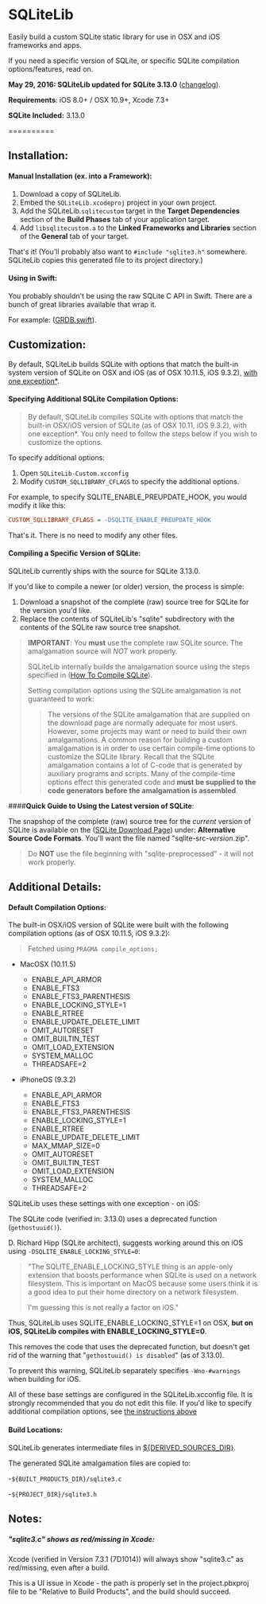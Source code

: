 SQLiteLib
==========


Easily build a custom SQLite static library for use in OSX and iOS frameworks and apps.

If you need a specific version of SQLite, or specific SQLite compilation options/features, read on.



**May 29, 2016: SQLiteLib updated for SQLite 3.13.0** ([changelog](CHANGELOG.md)).

**Requirements**: iOS 8.0+ / OSX 10.9+, Xcode 7.3+

**SQLite Included:** 3.13.0



==========

## Installation:

#### Manual Installation (ex. into a Framework):

1. Download a copy of SQLiteLib.
2. Embed the `SQLiteLib.xcodeproj` project in your own project.
3. Add the SQLiteLib.`sqlitecustom` target in the **Target Dependencies** section of the **Build Phases** tab of your application target.
4. Add `libsqlitecustom.a` to the **Linked Frameworks and Libraries** section of the **General** tab of your target.

That's it! (You'll probably also want to `#include "sqlite3.h"` somewhere. SQLiteLib copies this generated file to its project directory.)


#### Using in Swift:

You probably shouldn't be using the raw SQLite C API in Swift. There are a bunch of great libraries available that wrap it.

For example: ([GRDB.swift](https://github.com/groue/GRDB.swift)).


## Customization:

By default, SQLiteLib builds SQLite with options that match the built-in system version of SQLite on OSX and iOS (as of OSX 10.11.5, iOS 9.3.2), [with one exception*](#additional-details).


#### Specifying Additional SQLite Compilation Options:

> By default, SQLiteLib compiles SQLite with options that match the built-in OSX/iOS version of SQLite (as of OSX 10.11, iOS 9.3.2), with one exception*.
> You only need to follow the steps below if you wish to customize the options.

To specify additional options:

1. Open `SQLiteLib-Custom.xcconfig`
2. Modify `CUSTOM_SQLLIBRARY_CFLAGS` to specify the additional options.

For example, to specify SQLITE\_ENABLE\_PREUPDATE\_HOOK, you would modify it like this:
```ini
CUSTOM_SQLLIBRARY_CFLAGS = -DSQLITE_ENABLE_PREUPDATE_HOOK
```

That's it.
There is no need to modify any other files.


#### Compiling a Specific Version of SQLite:

SQLiteLib currently ships with the source for SQLite 3.13.0.

If you'd like to compile a newer (or older) version, the process is simple:

1. Download a snapshot of the complete (raw) source tree for SQLite for the version you'd like.
2. Replace the contents of SQLiteLib's "sqlite" subdirectory with the contents of the SQLite raw source tree snapshot.

> **IMPORTANT**:
> You **must** use the complete raw SQLite source. The amalgamation source will *NOT* work properly.
>
> SQLiteLib internally builds the amalgamation source using the steps specified in ([How To Compile SQLite](https://www.sqlite.org/howtocompile.html#amal)).
>
> Setting compilation options using the SQLite amalgamation is not guaranteed to work:
> > The versions of the SQLite amalgamation that are supplied on the download page are normally adequate for most users. However, some projects may want or need to build their own amalgamations. A common reason for building a custom amalgamation is in order to use certain compile-time options to customize the SQLite library. Recall that the SQLite amalgamation contains a lot of C-code that is generated by auxiliary programs and scripts. Many of the compile-time options effect this generated code and **must be supplied to the code generators before the amalgamation is assembled**.


####**Quick Guide to Using the Latest version of SQLite**:

The snapshop of the complete (raw) source tree for the *current* version of SQLite is available on the ([SQLite Download Page](https://www.sqlite.org/download.html#old)) under: **Alternative Source Code Formats**. 
You'll want the file named "sqlite-src-*version*.zip".
> Do **NOT** use the file beginning with "sqlite-preprocessed" - it will not work properly.



## Additional Details:


#### Default Compilation Options:

The built-in OSX/iOS version of SQLite were built with the following compilation options (as of OSX 10.11.5, iOS 9.3.2):

> Fetched using `PRAGMA compile_options;`

- MacOSX (10.11.5)
    - ENABLE_API_ARMOR
    - ENABLE_FTS3
    - ENABLE_FTS3_PARENTHESIS
    - ENABLE_LOCKING_STYLE=1
    - ENABLE_RTREE
    - ENABLE_UPDATE_DELETE_LIMIT
    - OMIT_AUTORESET
    - OMIT_BUILTIN_TEST
    - OMIT_LOAD_EXTENSION
    - SYSTEM_MALLOC
    - THREADSAFE=2

- iPhoneOS (9.3.2)
    - ENABLE_API_ARMOR
    - ENABLE_FTS3
    - ENABLE_FTS3_PARENTHESIS
    - ENABLE_LOCKING_STYLE=1
    - ENABLE_RTREE
    - ENABLE_UPDATE_DELETE_LIMIT
    - MAX_MMAP_SIZE=0
    - OMIT_AUTORESET
    - OMIT_BUILTIN_TEST
    - OMIT_LOAD_EXTENSION
    - SYSTEM_MALLOC
    - THREADSAFE=2

SQLiteLib uses these settings with one exception - on iOS:

The SQLite code (verified in: 3.13.0) uses a deprecated function (`gethostuuid()`).

D. Richard Hipp (SQLite architect), suggests working around this on iOS using `-DSQLITE_ENABLE_LOCKING_STYLE=0`:
> "The SQLITE_ENABLE_LOCKING_STYLE thing is an apple-only extension that
> boosts performance when SQLite is used on a network filesystem.  This
> is important on MacOS because some users think it is a good idea to
> put their home directory on a network filesystem.
>
> I'm guessing this is not really a factor on iOS."

Thus, SQLiteLib uses SQLITE_ENABLE_LOCKING_STYLE=1 on OSX,
**but on iOS, SQLiteLib compiles with ENABLE_LOCKING_STYLE=0**.

This removes the code that uses the deprecated function, but doesn't get rid of the warning that "`gethostuuid() is disabled`" (as of 3.13.0).

To prevent this warning, SQLiteLib separately specifies `-Wno-#warnings` when building for iOS.

All of these base settings are configured in the SQLiteLib.xcconfig file.
It is strongly recommended that you do not edit this file. If you'd like to specify additional compilation options, see [the instructions above](#specifying-additional-sqlite-compilation-options)



#### Build Locations:

SQLiteLib generates intermediate files in [${DERIVED_SOURCES_DIR}](https://developer.apple.com/library/mac/documentation/DeveloperTools/Reference/XcodeBuildSettingRef/1-Build_Setting_Reference/build_setting_ref.html#//apple_ref/doc/uid/TP40003931-CH3-SW43).

The generated SQLite amalgamation files are copied to:

-`${BUILT_PRODUCTS_DIR}/sqlite3.c`

-`${PROJECT_DIR}/sqlite3.h`



## Notes:

##### "sqlite3.c" shows as red/missing in Xcode:

Xcode (verified in Version 7.3.1 (7D1014)) will always show "sqlite3.c" as red/missing, even after a build.

This is a UI issue in Xcode - the path is properly set in the project.pbxproj file to be "Relative to Build Products", and the build should succeed.


